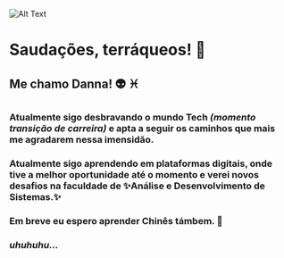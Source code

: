 ![Alt Text](https://media.giphy.com/media/KfBbmcllklLRdwO0Ep/giphy.gif)
# Saudações, terráqueos! :vulcan_salute: <h3>
## Me chamo Danna! :alien: ♓ <h2>
### Atualmente sigo desbravando o mundo **Tech** *(momento transição de carreira)* e apta a seguir os caminhos que mais me agradarem nessa imensidão.<h3>
### Atualmente sigo aprendendo em plataformas digitais, onde tive a melhor oportunidade até o momento e verei novos desafios na faculdade de ✨Análise e Desenvolvimento de Sistemas.✨
### Em breve eu espero aprender Chinês támbem. 🐉 <h3>
###   *uhuhuhu...* <h3>
  

<script src="//platform.linkedin.com/in.js" type="text/javascript"> lang: pt_BR</script><script type="IN/Share" data-url="https://www.linkedin.com/in/danna-silva/"></script>                                                                                         



